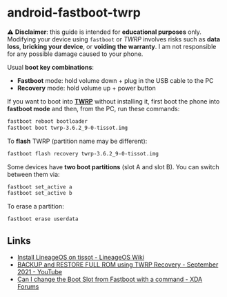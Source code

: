 # android-fastboot-twrp

:warning: **Disclaimer**: this guide is intended for **educational purposes** only. Modifying your device using `fastboot` or _TWRP_ involves risks such as **data loss**, **bricking your device**, or **voiding the warranty**. I am not responsible for any possible damage caused to your phone.

Usual **boot key combinations**:

- **Fastboot** mode: hold volume down + plug in the USB cable to the PC
- **Recovery** mode: hold volume up + power button

If you want to boot into [**TWRP**](https://twrp.me/) without installing it, first boot the phone into **fastboot mode** and then, from the PC, run these commands:

```bash
fastboot reboot bootloader
fastboot boot twrp-3.6.2_9-0-tissot.img
```

To **flash** TWRP (partition name may be different):

```bash
fastboot flash recovery twrp-3.6.2_9-0-tissot.img
```

Some devices have **two boot partitions** (slot A and slot B). You can switch between them via:

```bash
fastboot set_active a
fastboot set_active b
```

To erase a partition:

```bash
fastboot erase userdata
```

## Links

- [Install LineageOS on tissot - LineageOS Wiki](https://wiki.lineageos.org/devices/tissot/install)
- [BACKUP and RESTORE FULL ROM using TWRP Recovery - September 2021 - YouTube](https://www.youtube.com/watch?v=EKeONaQB_Zo)
- [Can I change the Boot Slot from Fastboot with a command - XDA Forums](https://forum.xda-developers.com/t/can-i-change-the-boot-slot-from-fastboot-with-a-command.3977207/)

